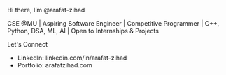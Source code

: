 Hi there, I’m @arafat-zihad

CSE @MU | Aspiring Software Engineer | Competitive Programmer | C++, Python, DSA, ML, AI | Open to Internships & Projects

Let's Connect
- LinkedIn: linkedin.com/in/arafat-zihad
- Portfolio: arafatzihad.com

<!---
arafat-zihad/arafat-zihad is a ✨ special ✨ repository because its `README.md` (this file) appears on your GitHub profile.
You can click the Preview link to take a look at your changes.
--->
